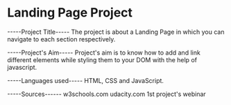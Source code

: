 # Landing Page Project

-----Project Title-----
The project is about a Landing Page in which you can navigate to each section respectively.

-----Project's Aim-----
Project's aim is to know how to add and link different elements while styling them to your DOM
with the help of javascript.

-----Languages used-----
HTML, CSS and JavaScript.


-----Sources------
w3schools.com 
udacity.com
1st project's webinar